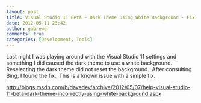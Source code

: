 ```yaml
---
layout: post
title: Visual Studio 11 Beta - Dark Theme using White Background - Fix
date: 2012-05-11 23:42
author: gabrewer
comments: true
categories: [Development, Tools]
---
```

Last night I was playing around with the Visual Studio 11 settings and something I did caused the dark theme to use a white background.  Reselecting the dark theme did not reset the background.  After consulting Bing, I found the fix.  This is a known issue with a simple fix.

<a href="http://blogs.msdn.com/b/davedev/archive/2012/05/07/help-visual-studio-11-beta-dark-theme-incorrectly-using-white-background.aspx">http://blogs.msdn.com/b/davedev/archive/2012/05/07/help-visual-studio-11-beta-dark-theme-incorrectly-using-white-background.aspx</a>
